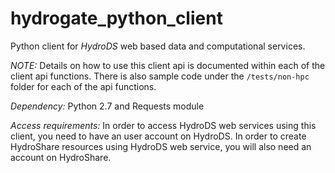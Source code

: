 hydrogate_python_client
=======================

Python client for *HydroDS* web based data and computational services.

*NOTE:* Details on how to use this client api is documented within each of the client api functions. There is also
        sample code under the ```/tests/non-hpc``` folder for each of the api functions.

*Dependency:* Python 2.7 and Requests module

*Access requirements:* In order to access HydroDS web services using this client, you need to have an user account
                       on HydroDS. In order to create HydroShare resources using HydroDS web service, you will also
                       need an account on HydroShare.